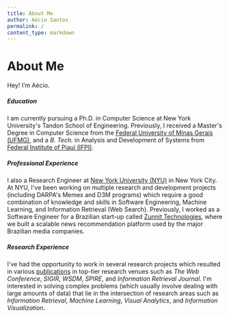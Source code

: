 ```yaml
---
title: About Me
author: Aécio Santos
permalink: /
content_type: markdown
---
```

# About Me

Hey! I’m Aécio.

##### Education

I am currently pursuing a Ph.D. in Computer Science at New York University's Tandon School of Engineering. Previously, I received a Master's Degree in Computer Science from the [Federal University of Minas Gerais (UFMG)](http://dcc.ufmg.br/dcc/), and a *B. Tech.* in Analysis and Development of Systems from [Federal Institute of Piauí (IFPI)](http://ifpi.edu.br/).

##### Professional Experience

I also a Research Engineer at [New York University (NYU)](http://engineering.nyu.edu/) in New York City. At NYU, I've been working on multiple research and development projects (including DARPA's Memex and D3M programs) which require a good combination of knowledge and skills in Software Engineering, Machine Learning, and Information Retrieval (Web Search).
Previously, I worked as a Software Engineer for a Brazilian start-up called [Zunnit Technologies](https://web.archive.org/web/20150226205818/http://www.zunnit.com/index_en.html), where we built a scalable news recommendation platform used by the major Brazilian media companies.

##### Research Experience

I've had the opportunity to work in several research projects which resulted in various <a href="{{ site.base_url }}/publications">publications</a> in top-tier research venues such as *The Web Conference*, *SIGIR*, *WSDM*, *SPIRE*, and *Information Retrieval Journal*. I'm interested in solving complex problems (which usually involve dealing with large amounts of data) that lie in the intersection of research areas such as *Information Retrieval*, *Machine Learning*, *Visual Analytics*, and *Information Visualization*.